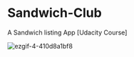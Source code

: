 # Sandwich-Club
A Sandwich listing App [Udacity Course]

![ezgif-4-410d8a1bf8](https://user-images.githubusercontent.com/10809719/36931383-33c2982a-1eda-11e8-83f9-758ef67fc33c.gif)

